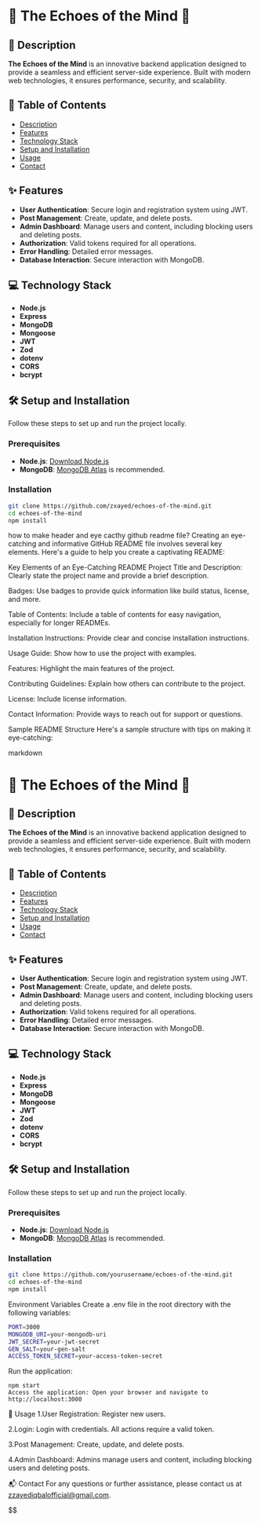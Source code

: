 # 🌟 The Echoes of the Mind 🌟



## 🌟 Description
**The Echoes of the Mind** is an innovative backend application designed to provide a seamless and efficient server-side experience. Built with modern web technologies, it ensures performance, security, and scalability.

## 📑 Table of Contents
- [Description](#description)
- [Features](#features)
- [Technology Stack](#technology-stack)
- [Setup and Installation](#setup-and-installation)
- [Usage](#usage)
- [Contact](#contact)

## ✨ Features
- **User Authentication**: Secure login and registration system using JWT.
- **Post Management**: Create, update, and delete posts.
- **Admin Dashboard**: Manage users and content, including blocking users and deleting posts.
- **Authorization**: Valid tokens required for all operations.
- **Error Handling**: Detailed error messages.
- **Database Interaction**: Secure interaction with MongoDB.

## 💻 Technology Stack
- **Node.js**
- **Express**
- **MongoDB**
- **Mongoose**
- **JWT**
- **Zod**
- **dotenv**
- **CORS**
- **bcrypt**

## 🛠️ Setup and Installation
Follow these steps to set up and run the project locally.

### Prerequisites
- **Node.js**: [Download Node.js](https://nodejs.org/)
- **MongoDB**: [MongoDB Atlas](https://www.mongodb.com/cloud/atlas) is recommended.

### Installation
```sh
git clone https://github.com/zxayed/echoes-of-the-mind.git
cd echoes-of-the-mind
npm install
```

how to make header and eye cacthy github readme file?
Creating an eye-catching and informative GitHub README file involves several key elements. Here's a guide to help you create a captivating README:

Key Elements of an Eye-Catching README
Project Title and Description: Clearly state the project name and provide a brief description.

Badges: Use badges to provide quick information like build status, license, and more.

Table of Contents: Include a table of contents for easy navigation, especially for longer READMEs.

Installation Instructions: Provide clear and concise installation instructions.

Usage Guide: Show how to use the project with examples.

Features: Highlight the main features of the project.

Contributing Guidelines: Explain how others can contribute to the project.

License: Include license information.

Contact Information: Provide ways to reach out for support or questions.

Sample README Structure
Here's a sample structure with tips on making it eye-catching:

markdown
# 🌟 The Echoes of the Mind 🌟


## 🌟 Description
**The Echoes of the Mind** is an innovative backend application designed to provide a seamless and efficient server-side experience. Built with modern web technologies, it ensures performance, security, and scalability.

## 📑 Table of Contents
- [Description](#description)
- [Features](#features)
- [Technology Stack](#technology-stack)
- [Setup and Installation](#setup-and-installation)
- [Usage](#usage)
- [Contact](#contact)

## ✨ Features
- **User Authentication**: Secure login and registration system using JWT.
- **Post Management**: Create, update, and delete posts.
- **Admin Dashboard**: Manage users and content, including blocking users and deleting posts.
- **Authorization**: Valid tokens required for all operations.
- **Error Handling**: Detailed error messages.
- **Database Interaction**: Secure interaction with MongoDB.

## 💻 Technology Stack
- **Node.js**
- **Express**
- **MongoDB**
- **Mongoose**
- **JWT**
- **Zod**
- **dotenv**
- **CORS**
- **bcrypt**

## 🛠️ Setup and Installation
Follow these steps to set up and run the project locally.

### Prerequisites
- **Node.js**: [Download Node.js](https://nodejs.org/)
- **MongoDB**: [MongoDB Atlas](https://www.mongodb.com/cloud/atlas) is recommended.

### Installation
```sh
git clone https://github.com/yourusername/echoes-of-the-mind.git
cd echoes-of-the-mind
npm install
```
Environment Variables
Create a .env file in the root directory with the following variables:

```sh
PORT=3000
MONGODB_URI=your-mongodb-uri
JWT_SECRET=your-jwt-secret
GEN_SALT=your-gen-salt
ACCESS_TOKEN_SECRET=your-access-token-secret
```
Run the application:

```console:
npm start
Access the application: Open your browser and navigate to http://localhost:3000
```
📄 Usage
1.User Registration: Register new users.

2.Login: Login with credentials. All actions require a valid token.

3.Post Management: Create, update, and delete posts.

4.Admin Dashboard: Admins manage users and content, including blocking users and deleting posts.

📬 Contact
For any questions or further assistance, please contact us at zzayediqbalofficial@gmail.com.


$$
